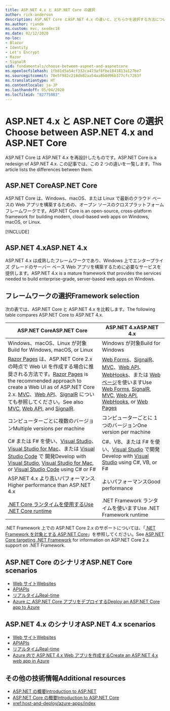 ```yaml
---
title: ASP.NET 4.x と ASP.NET Core の選択
author: rick-anderson
description: ASP.NET Core とASP.NET 4.x の違いと、どちらかを選択する方法について説明します。
ms.author: riande
ms.custom: mvc, seodec18
ms.date: 02/12/2020
no-loc:
- Blazor
- Identity
- Let's Encrypt
- Razor
- SignalR
uid: fundamentals/choose-between-aspnet-and-aspnetcore
ms.openlocfilehash: 1fb81d5a54cf332ca473af8fbe1841813a127be7
ms.sourcegitcommit: 70e5f982c218db82aa54aa8b8d96b377cfc7283f
ms.translationtype: HT
ms.contentlocale: ja-JP
ms.lasthandoff: 05/04/2020
ms.locfileid: "82775883"
---
```

# <a name="choose-between-aspnet-4x-and-aspnet-core"></a><span data-ttu-id="5b019-103">ASP.NET 4.x と ASP.NET Core の選択</span><span class="sxs-lookup"><span data-stu-id="5b019-103">Choose between ASP.NET 4.x and ASP.NET Core</span></span>

<span data-ttu-id="5b019-104">ASP.NET Core は ASP.NET 4.x を再設計したものです。</span><span class="sxs-lookup"><span data-stu-id="5b019-104">ASP.NET Core is a redesign of ASP.NET 4.x.</span></span> <span data-ttu-id="5b019-105">この記事では、この 2 つの違いを一覧します。</span><span class="sxs-lookup"><span data-stu-id="5b019-105">This article lists the differences between them.</span></span>

## <a name="aspnet-core"></a><span data-ttu-id="5b019-106">ASP.NET Core</span><span class="sxs-lookup"><span data-stu-id="5b019-106">ASP.NET Core</span></span>

<span data-ttu-id="5b019-107">ASP.NET Core は、Windows、macOS、または Linux で最新のクラウド ベースの Web アプリを構築するための、オープン ソースのクロスプラットフォーム フレームワークです。</span><span class="sxs-lookup"><span data-stu-id="5b019-107">ASP.NET Core is an open-source, cross-platform framework for building modern, cloud-based web apps on Windows, macOS, or Linux.</span></span>

[!INCLUDE[](~/includes/benefits.md)]

## <a name="aspnet-4x"></a><span data-ttu-id="5b019-108">ASP.NET 4.x</span><span class="sxs-lookup"><span data-stu-id="5b019-108">ASP.NET 4.x</span></span>

<span data-ttu-id="5b019-109">ASP.NET 4.x は成熟したフレームワークであり、Windows 上でエンタープライズ グレードのサーバー ベース Web アプリを構築するために必要なサービスを提供します。</span><span class="sxs-lookup"><span data-stu-id="5b019-109">ASP.NET 4.x is a mature framework that provides the services needed to build enterprise-grade, server-based web apps on Windows.</span></span>

## <a name="framework-selection"></a><span data-ttu-id="5b019-110">フレームワークの選択</span><span class="sxs-lookup"><span data-stu-id="5b019-110">Framework selection</span></span>

<span data-ttu-id="5b019-111">次の表では、ASP.NET Core と ASP.NET 4.x を比較します。</span><span class="sxs-lookup"><span data-stu-id="5b019-111">The following table compares ASP.NET Core to ASP.NET 4.x.</span></span>

| <span data-ttu-id="5b019-112">ASP.NET Core</span><span class="sxs-lookup"><span data-stu-id="5b019-112">ASP.NET Core</span></span> | <span data-ttu-id="5b019-113">ASP.NET 4.x</span><span class="sxs-lookup"><span data-stu-id="5b019-113">ASP.NET 4.x</span></span> |
|---|---|
|<span data-ttu-id="5b019-114">Windows、macOS、Linux が対象</span><span class="sxs-lookup"><span data-stu-id="5b019-114">Build for Windows, macOS, or Linux</span></span>|<span data-ttu-id="5b019-115">Windows が対象</span><span class="sxs-lookup"><span data-stu-id="5b019-115">Build for Windows</span></span>|
|<span data-ttu-id="5b019-116">[Razor Pages](xref:razor-pages/index) は、ASP.NET Core 2.x の時点で Web UI を作成する場合に推奨される方法です。</span><span class="sxs-lookup"><span data-stu-id="5b019-116">[Razor Pages](xref:razor-pages/index) is the recommended approach to create a Web UI as of ASP.NET Core 2.x.</span></span> <span data-ttu-id="5b019-117">[MVC](xref:mvc/overview)、[Web API](xref:tutorials/first-web-api)、[SignalR](xref:signalr/introduction) についても参照してください。</span><span class="sxs-lookup"><span data-stu-id="5b019-117">See also [MVC](xref:mvc/overview), [Web API](xref:tutorials/first-web-api), and [SignalR](xref:signalr/introduction).</span></span>|<span data-ttu-id="5b019-118">[Web Forms](/aspnet/web-forms)、[SignalR](/aspnet/signalr)、[MVC](/aspnet/mvc)、[Web API](/aspnet/web-api/)、[WebHooks](/aspnet/webhooks/)、または [Web ページ](/aspnet/web-pages)を使います</span><span class="sxs-lookup"><span data-stu-id="5b019-118">Use [Web Forms](/aspnet/web-forms), [SignalR](/aspnet/signalr), [MVC](/aspnet/mvc), [Web API](/aspnet/web-api/), [WebHooks](/aspnet/webhooks/), or [Web Pages](/aspnet/web-pages)</span></span>|
|<span data-ttu-id="5b019-119">コンピューターごとに複数のバージョン</span><span class="sxs-lookup"><span data-stu-id="5b019-119">Multiple versions per machine</span></span>|<span data-ttu-id="5b019-120">コンピューターごとに 1 つのバージョン</span><span class="sxs-lookup"><span data-stu-id="5b019-120">One version per machine</span></span>|
|<span data-ttu-id="5b019-121">C# または F# を使い、[Visual Studio](https://visualstudio.microsoft.com/vs/)、[Visual Studio for Mac](https://visualstudio.microsoft.com/vs/mac/)、または [Visual Studio Code](https://code.visualstudio.com/) で 開発</span><span class="sxs-lookup"><span data-stu-id="5b019-121">Develop with [Visual Studio](https://visualstudio.microsoft.com/vs/), [Visual Studio for Mac](https://visualstudio.microsoft.com/vs/mac/), or [Visual Studio Code](https://code.visualstudio.com/) using C# or F#</span></span>|<span data-ttu-id="5b019-122">C#、VB、または F# を使い、[Visual Studio](https://visualstudio.microsoft.com/vs/) で開発</span><span class="sxs-lookup"><span data-stu-id="5b019-122">Develop with [Visual Studio](https://visualstudio.microsoft.com/vs/) using C#, VB, or F#</span></span>|
|<span data-ttu-id="5b019-123">ASP.NET 4.x より高いパフォーマンス</span><span class="sxs-lookup"><span data-stu-id="5b019-123">Higher performance than ASP.NET 4.x</span></span>|<span data-ttu-id="5b019-124">よいパフォーマンス</span><span class="sxs-lookup"><span data-stu-id="5b019-124">Good performance</span></span>|
|[<span data-ttu-id="5b019-125">.NET Core ランタイムを使用する</span><span class="sxs-lookup"><span data-stu-id="5b019-125">Use .NET Core runtime</span></span>](/dotnet/standard/choosing-core-framework-server)|<span data-ttu-id="5b019-126">.NET Framework ランタイムを使います</span><span class="sxs-lookup"><span data-stu-id="5b019-126">Use .NET Framework runtime</span></span>|

<span data-ttu-id="5b019-127">.NET Framework 上での ASP.NET Core 2.x のサポートについては、「[.NET Framework を対象とする ASP.NET Core](xref:index#target-framework)」を参照してください。</span><span class="sxs-lookup"><span data-stu-id="5b019-127">See [ASP.NET Core targeting .NET Framework](xref:index#target-framework) for information on ASP.NET Core 2.x support on .NET Framework.</span></span>

## <a name="aspnet-core-scenarios"></a><span data-ttu-id="5b019-128">ASP.NET Core のシナリオ</span><span class="sxs-lookup"><span data-stu-id="5b019-128">ASP.NET Core scenarios</span></span>

* [<span data-ttu-id="5b019-129">Web サイト</span><span class="sxs-lookup"><span data-stu-id="5b019-129">Websites</span></span>](xref:tutorials/first-mvc-app/index)
* [<span data-ttu-id="5b019-130">API</span><span class="sxs-lookup"><span data-stu-id="5b019-130">APIs</span></span>](xref:tutorials/first-web-api)
* [<span data-ttu-id="5b019-131">リアルタイム</span><span class="sxs-lookup"><span data-stu-id="5b019-131">Real-time</span></span>](xref:signalr/introduction)
* [<span data-ttu-id="5b019-132">Azure に ASP.NET Core アプリをデプロイする</span><span class="sxs-lookup"><span data-stu-id="5b019-132">Deploy an ASP.NET Core app to Azure</span></span>](/azure/app-service/app-service-web-get-started-dotnet)

## <a name="aspnet-4x-scenarios"></a><span data-ttu-id="5b019-133">ASP.NET 4.x のシナリオ</span><span class="sxs-lookup"><span data-stu-id="5b019-133">ASP.NET 4.x scenarios</span></span>

* [<span data-ttu-id="5b019-134">Web サイト</span><span class="sxs-lookup"><span data-stu-id="5b019-134">Websites</span></span>](/aspnet/mvc)
* [<span data-ttu-id="5b019-135">API</span><span class="sxs-lookup"><span data-stu-id="5b019-135">APIs</span></span>](/aspnet/web-api)
* [<span data-ttu-id="5b019-136">リアルタイム</span><span class="sxs-lookup"><span data-stu-id="5b019-136">Real-time</span></span>](/aspnet/signalr)
* [<span data-ttu-id="5b019-137">Azure 内で ASP.NET 4.x Web アプリを作成する</span><span class="sxs-lookup"><span data-stu-id="5b019-137">Create an ASP.NET 4.x web app in Azure</span></span>](/azure/app-service/app-service-web-get-started-dotnet-framework)

## <a name="additional-resources"></a><span data-ttu-id="5b019-138">その他の技術情報</span><span class="sxs-lookup"><span data-stu-id="5b019-138">Additional resources</span></span>

* [<span data-ttu-id="5b019-139">ASP.NET の概要</span><span class="sxs-lookup"><span data-stu-id="5b019-139">Introduction to ASP.NET</span></span>](/aspnet/overview)
* [<span data-ttu-id="5b019-140">ASP.NET Core の概要</span><span class="sxs-lookup"><span data-stu-id="5b019-140">Introduction to ASP.NET Core</span></span>](xref:index)
* <xref:host-and-deploy/azure-apps/index>
